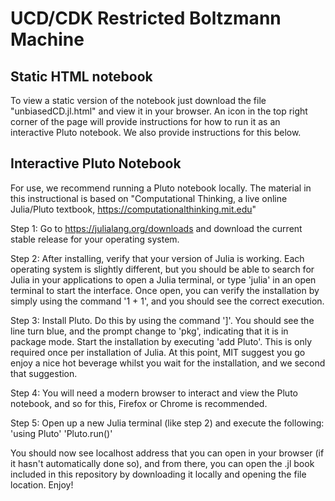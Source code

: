 # UCD/CDK Restricted Boltzmann Machine
## Static HTML notebook
To view a static version of the notebook just download the file "unbiasedCD.jl.html" and view it in your browser. An icon in the top right corner of the page will provide instructions for how to run it as an interactive Pluto notebook. We also provide instructions for this below.

## Interactive Pluto Notebook

For use, we recommend running a Pluto notebook locally. The material in this instructional is based on "Computational Thinking, a live online Julia/Pluto textbook, https://computationalthinking.mit.edu"

Step 1:
  Go to https://julialang.org/downloads and download the current stable release for your operating system.

Step 2:
  After installing, verify that your version of Julia is working. Each operating system is slightly different, but you should be able to search for Julia in your applications to open a Julia terminal, or type 'julia' in an open terminal to start the interface. 
  Once open, you can verify the installation by simply using the command '1 + 1', and you should see the correct execution.
  
Step 3:
  Install Pluto. Do this by using the command ']'. You should see the line turn blue, and the prompt change to 'pkg', indicating that it is in package mode. 
  Start the installation by executing 'add Pluto'. This is only required once per installation of Julia. 
  At this point, MIT suggest you go enjoy a nice hot beverage whilst you wait for the installation, and we second that suggestion. 
  
Step 4:
  You will need a modern browser to interact and view the Pluto notebook, and so for this, Firefox or Chrome is recommended. 
  
Step 5:
  Open up a new Julia terminal (like step 2) and execute the following:
  'using Pluto'
  'Pluto.run()'
  
  You should now see localhost address that you can open in your browser (if it hasn't automatically done so), and from there, you can open the .jl book included in this repository by downloading it locally and opening the file location. Enjoy!

